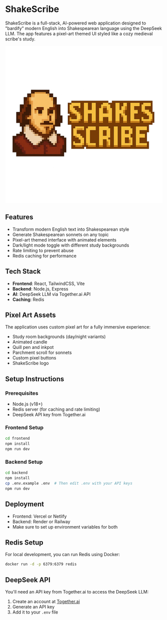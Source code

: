 # ShakeScribe

ShakeScribe is a full-stack, AI-powered web application designed to "bardify" modern English into Shakespearean language using the DeepSeek LLM. The app features a pixel-art themed UI styled like a cozy medieval scribe's study.

![ShakeScribe](frontend/src/assets/logo.png)

## Features

- Transform modern English text into Shakespearean style
- Generate Shakespearean sonnets on any topic
- Pixel-art themed interface with animated elements
- Dark/light mode toggle with different study backgrounds
- Rate limiting to prevent abuse
- Redis caching for performance

## Tech Stack

- **Frontend**: React, TailwindCSS, Vite
- **Backend**: Node.js, Express
- **AI**: DeepSeek LLM via Together.ai API
- **Caching**: Redis

## Pixel Art Assets

The application uses custom pixel art for a fully immersive experience:

- Study room backgrounds (day/night variants)
- Animated candle
- Quill pen and inkpot
- Parchment scroll for sonnets
- Custom pixel buttons
- ShakeScribe logo

## Setup Instructions

### Prerequisites

- Node.js (v18+)
- Redis server (for caching and rate limiting)
- DeepSeek API key from Together.ai

### Frontend Setup

```bash
cd frontend
npm install
npm run dev
```

### Backend Setup

```bash
cd backend
npm install
cp .env.example .env  # Then edit .env with your API keys
npm run dev
```

## Deployment

- Frontend: Vercel or Netlify
- Backend: Render or Railway
- Make sure to set up environment variables for both

## Redis Setup

For local development, you can run Redis using Docker:

```bash
docker run -d -p 6379:6379 redis
```

## DeepSeek API

You'll need an API key from Together.ai to access the DeepSeek LLM:

1. Create an account at [Together.ai](https://www.together.ai/)
2. Generate an API key
3. Add it to your `.env` file 